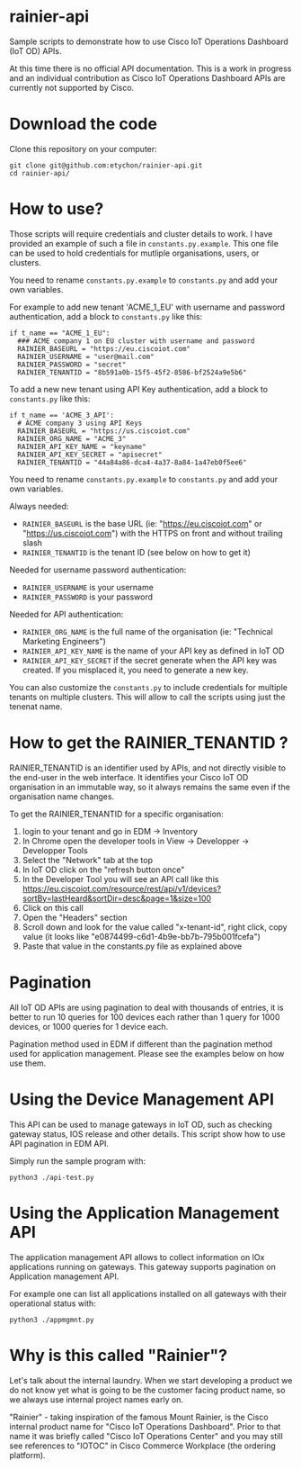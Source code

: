 # rainier-api
Sample scripts to demonstrate how to use Cisco IoT Operations Dashboard (IoT OD) APIs.

At this time there is no official API documentation.
This is a work in progress and an individual contribution as Cisco IoT Operations Dashboard APIs are currently not supported by Cisco.

# Download the code

Clone this repository on your computer:

```
git clone git@github.com:etychon/rainier-api.git
cd rainier-api/
```

# How to use?

Those scripts will require credentials and cluster details to work. I have provided an example of such a file in `constants.py.example`.
This one file can be used to hold credentials for mutliple organisations, users, or clusters.

You need to rename `constants.py.example` to `constants.py` and add your own variables.

For example to add new tenant 'ACME_1_EU' with username and password authentication, add a block to `constants.py` like this:

```
if t_name == "ACME_1_EU":
  ### ACME company 1 on EU cluster with username and password
  RAINIER_BASEURL = "https://eu.ciscoiot.com"
  RAINIER_USERNAME = "user@mail.com"
  RAINIER_PASSWORD = "secret"
  RAINIER_TENANTID = "8b591a0b-15f5-45f2-8586-bf2524a9e5b6"
```

To add a new new tenant using API Key authentication, add a block to `constants.py` like this:

```
if t_name == 'ACME_3_API':
  # ACME company 3 using API Keys
  RAINIER_BASEURL = "https://us.ciscoiot.com"
  RAINIER_ORG_NAME = "ACME_3"
  RAINIER_API_KEY_NAME = "keyname"
  RAINIER_API_KEY_SECRET = "apisecret"
  RAINIER_TENANTID = "44a84a86-dca4-4a37-8a84-1a47eb0f5ee6"
```

You need to rename `constants.py.example` to `constants.py` and add your own variables.

Always needed:

* `RAINIER_BASEURL` is the base URL (ie: "https://eu.ciscoiot.com" or "https://us.ciscoiot.com") with the HTTPS on front and without trailing slash
* `RAINIER_TENANTID` is the tenant ID (see below on how to get it)

Needed for username password authentication:

* `RAINIER_USERNAME` is your username
* `RAINIER_PASSWORD` is your password

Needed for API authentication:

* `RAINIER_ORG_NAME` is the full name of the organisation (ie: "Technical Marketing Engineers")
* `RAINIER_API_KEY_NAME` is the name of your API key as defined in IoT OD
* `RAINIER_API_KEY_SECRET` if the secret generate when the API key was created. If you misplaced it, you need to generate a new key.

You can also customize the `constants.py` to include credentials for
multiple tenants on multiple clusters. This will allow to call the scripts
using just the tenenat name.

# How to get the RAINIER_TENANTID ?

RAINIER_TENANTID is an identifier used by APIs, and not directly visible to the end-user in the web interface. It identifies your Cisco IoT OD organisation in an immutable way, so it always remains the same even if the organisation name changes.

To get the RAINIER_TENANTID for a specific organisation:

1. login to your tenant and go in EDM -> Inventory
2. In Chrome open the developer tools in View -> Developper -> Developper Tools
3. Select the "Network" tab at the top
4. In IoT OD click on the "refresh button once"
5. In the Developer Tool you will see an API call like this https://eu.ciscoiot.com/resource/rest/api/v1/devices?sortBy=lastHeard&sortDir=desc&page=1&size=100
6. Click on this call
7. Open the "Headers" section
8. Scroll down and look for the value called "x-tenant-id", right click, copy value (it looks like "e0874499-c6d1-4b9e-bb7b-795b001fcefa")
9. Paste that value in the constants.py file as explained above

# Pagination

All IoT OD APIs are using pagination to deal with thousands of entries, it
is better to run 10 queries for 100 devices each rather than 1 query for
1000 devices, or 1000 queries for 1 device each.

Pagination method used in EDM if different than the pagination method used
for application management. Please see the examples below on how use them.

# Using the Device Management API

This API can be used to manage gateways in IoT OD, such as checking gateway
status, IOS release and other details. This script show how to use
API pagination in EDM API.

Simply run the sample program with:

`python3 ./api-test.py`

# Using the Application Management API

The application management API allows to collect information on IOx
applications running on gateways. This gateway supports pagination on
Application management API.

For example one can list all applications installed on all gateways with
their operational status with:

`python3 ./appmgmnt.py`

# Why is this called "Rainier"?

Let's talk about the internal laundry. When we start developing a product we do not know yet what is going to be the customer facing product name, so we always use internal project names early on.

"Rainier" - taking inspiration of the famous Mount Rainier, is the Cisco internal product name for "Cisco IoT Operations Dashboard". Prior to that name it was briefly called "Cisco IoT Operations Center" and you may still see references to "IOTOC" in Cisco Commerce Workplace (the ordering platform).
